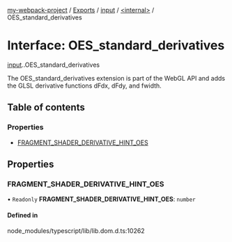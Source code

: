 [my-webpack-project](../README.md) / [Exports](../modules.md) / [input](../modules/input.md) / [<internal\>](../modules/input._internal_.md) / OES\_standard\_derivatives

# Interface: OES\_standard\_derivatives

[input](../modules/input.md).[<internal>](../modules/input._internal_.md).OES_standard_derivatives

The OES_standard_derivatives extension is part of the WebGL API and adds the GLSL derivative functions dFdx, dFdy, and fwidth.

## Table of contents

### Properties

- [FRAGMENT\_SHADER\_DERIVATIVE\_HINT\_OES](input._internal_.OES_standard_derivatives.md#fragment_shader_derivative_hint_oes)

## Properties

### FRAGMENT\_SHADER\_DERIVATIVE\_HINT\_OES

• `Readonly` **FRAGMENT\_SHADER\_DERIVATIVE\_HINT\_OES**: `number`

#### Defined in

node_modules/typescript/lib/lib.dom.d.ts:10262
